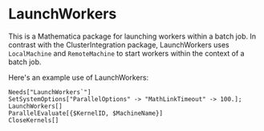 # LaunchWorkers
This is a Mathematica package for launching workers within a batch job.
In contrast with the ClusterIntegration package, LaunchWorkers uses
`LocalMachine` and `RemoteMachine` to start workers within the context
of a batch job.

Here's an example use of LaunchWorkers:
~~~
Needs["LaunchWorkers`"]
SetSystemOptions["ParallelOptions" -> "MathLinkTimeout" -> 100.];
LaunchWorkers[]
ParallelEvaluate[{$KernelID, $MachineName}]
CloseKernels[]
~~~
